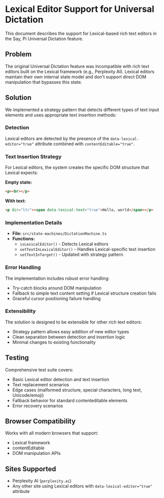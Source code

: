 # Lexical Editor Support for Universal Dictation

This document describes the support for Lexical-based rich text editors in the Say, Pi Universal Dictation feature.

## Problem

The original Universal Dictation feature was incompatible with rich text editors built on the Lexical framework (e.g., Perplexity AI). Lexical editors maintain their own internal state model and don't support direct DOM manipulation that bypasses this state.

## Solution

We implemented a strategy pattern that detects different types of text input elements and uses appropriate text insertion methods:

### Detection

Lexical editors are detected by the presence of the `data-lexical-editor="true"` attribute combined with `contentEditable="true"`.

### Text Insertion Strategy

For Lexical editors, the system creates the specific DOM structure that Lexical expects:

**Empty state:**
```html
<p><br></p>
```

**With text:**
```html
<p dir="ltr"><span data-lexical-text="true">Hello, world</span></p>
```

### Implementation Details

- **File:** `src/state-machines/DictationMachine.ts`
- **Functions:**
  - `isLexicalEditor()` - Detects Lexical editors
  - `setTextInLexicalEditor()` - Handles Lexical-specific text insertion
  - `setTextInTarget()` - Updated with strategy pattern

### Error Handling

The implementation includes robust error handling:
- Try-catch blocks around DOM manipulation
- Fallback to simple text content setting if Lexical structure creation fails
- Graceful cursor positioning failure handling

### Extensibility

The solution is designed to be extensible for other rich text editors:
- Strategy pattern allows easy addition of new editor types
- Clean separation between detection and insertion logic
- Minimal changes to existing functionality

## Testing

Comprehensive test suite covers:
- Basic Lexical editor detection and text insertion
- Text replacement scenarios
- Edge cases (malformed structure, special characters, long text, Unicode/emoji)
- Fallback behavior for standard contenteditable elements
- Error recovery scenarios

## Browser Compatibility

Works with all modern browsers that support:
- Lexical framework
- contentEditable
- DOM manipulation APIs

## Sites Supported

- Perplexity AI (`perplexity.ai`)
- Any other site using Lexical editors with `data-lexical-editor="true"` attribute